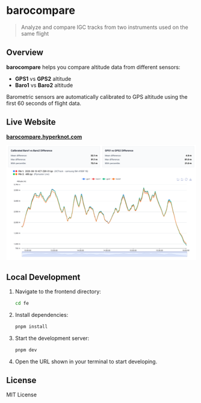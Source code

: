 # barocompare

> Analyze and compare IGC tracks from two instruments used on the same flight

## Overview

**barocompare** helps you compare altitude data from different sensors:

- **GPS1** vs **GPS2** altitude
- **Baro1** vs **Baro2** altitude

Barometric sensors are automatically calibrated to GPS altitude using the first 60 seconds of flight data.

## Live Website

**[barocompare.hyperknot.com](https://barocompare.hyperknot.com)**

![screenshot](screenshot.png)

## Local Development

1. Navigate to the frontend directory:
   ```bash
   cd fe
   ```

2. Install dependencies:
   ```bash
   pnpm install
   ```

3. Start the development server:
   ```bash
   pnpm dev
   ```

4. Open the URL shown in your terminal to start developing.

## License

MIT License
